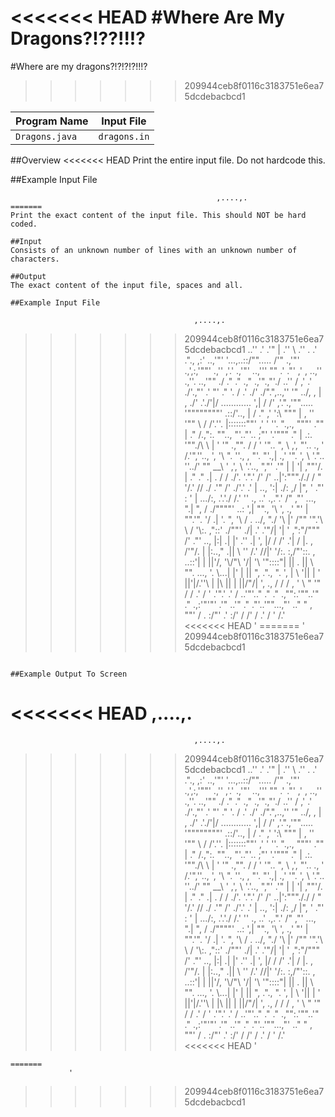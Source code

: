 <<<<<<< HEAD
#Where Are My Dragons?!??!!!?
=======
#Where are my dragons?!?!?!?!!!?  
>>>>>>> 209944ceb8f0116c3183751e6ea75dcdebacbcd1

| Program Name | Input File |
|--------------|------------|
| `Dragons.java` | `dragons.in` |  

##Overview
<<<<<<< HEAD
Print the entire input file. Do not hardcode this.  

##Example Input File  
```
                                              ,....,. 
=======
Print the exact content of the input file. This should NOT be hard coded.

##Input  
Consists of an unknown number of lines with an unknown number of characters.
  
##Output
The exact content of the input file, spaces and all.
  
##Example Input File  
```
                                             ,....,. 
>>>>>>> 209944ceb8f0116c3183751e6ea75dcdebacbcd1
                                          ..''   .' 
                                       .'"       | 
                                    .''          \ 
                                 .''              \. 
                               .'                  ."., 
                             ,:'             ..,'"'   '...,..::/""..... 
                           /'"          .,'"'  .,',:,'""'         .,'' 
                         ,'.'      .,'"' ..,''' ""         .'   ."' 
                       ,'  \, ..,''  .,''. ..,'""        ./   ." 
                     ."     .,"  .,'".,"'./           ..''   / 
                    ,'    .'  ./'.,"'  .'  "'     ." '.     / 
                  .'   ./' ./"."\,..,''     '" ../,     ,  | 
                 ,   ./' .'./'|/     ............        ',| 
                /   /' ,'.".,'""\..... '""""""""'  .::/'.., | 
               /  ." ,' ':\ """  |  ,      ''          '""   \ 
              /  /'.''. |:::::::""' ,' ' ''. ".,.,  """'    ."" 
             | ." /.,":. ""..,   "\'.."'..  ;"'  '\.'"""  ." 
             | \.:\.    '""./\ \  | ' '" .,"".           / 
             / \'   '"..     ", \  \,',     "'..  .,     ' 
            /.'",''..,  '\,   '\ ". '\'.,     , "'. "'.,| 
           .,'        '". ',    \ '.".. ''../'      "" __\ 
           '             \,',    \  '.'\..,  ","'  .'" 
                         |  |    '| ,\""'\/.  |  ." 
            ."          .|  .    / / ./'. '.".' /' 
            /'        ..|':"""\././  /   "  '/\.' 
           //  ./  .'"    /' ./'.' .'  | ..,  ':| 
         ./:  ,/   |",   ' ."'  :  '   |    .../:, 
        .'.'.\/   /.'           ''  .,   ..\' 
      .,\.\".'   /"    ,"' \...,      "\.\| ", 
     /    ./""""'   ..:    ',|  "".,     '\  ', 
  .,' "'   \|     "".'".    '/  .| '\.     ", '\ 
 /          \.    ../,   "./ '\ |'  \/"" '".'\  \ 
/   '\\:.   \,"\::'  ./""'    ./|  .'     .'"/| '| 
' ,"\:"/"""  /'  ."\'  .., |:| .| |'    .'' .\|  ', 
|/  / /'    .'| /  |. \,    /'"/. |  |:\..," .||  \ 
'' /.'      //\|'  '\/\:.   :,/"'::.  ,   ..::'|  | 
            ||'/,    '\\/"\ '/|    '\ '"::::"| || . 
            || \\       "".   ...,  '.  \\...| |' | 
            ||  "\,         .".\, ". ', | \  '||  | 
             '              |\|'|\/.''\ | |\  ||  | 
                            ||\/"/| '\, ., / / /  , 
                             ' \  "   '"  / / .' / 
                                '      .'".' .' / 
                                  ..'"'.." ." ." 
                              .,"":.'""..'" ." 
                         .,:'"'"'  .'"  ..'" 
                       ." ."'..'""...,"' 
                    .." "    , ""' 
                   /  . :/"' 
                 .'  :/' 
                /  /' 
               / .' 
              / ' 
             /.' 
<<<<<<< HEAD
             ' 
=======
             '
>>>>>>> 209944ceb8f0116c3183751e6ea75dcdebacbcd1
```
  
##Example Output To Screen
```
<<<<<<< HEAD
                                              ,....,. 
=======
                                             ,....,. 
>>>>>>> 209944ceb8f0116c3183751e6ea75dcdebacbcd1
                                          ..''   .' 
                                       .'"       | 
                                    .''          \ 
                                 .''              \. 
                               .'                  ."., 
                             ,:'             ..,'"'   '...,..::/""..... 
                           /'"          .,'"'  .,',:,'""'         .,'' 
                         ,'.'      .,'"' ..,''' ""         .'   ."' 
                       ,'  \, ..,''  .,''. ..,'""        ./   ." 
                     ."     .,"  .,'".,"'./           ..''   / 
                    ,'    .'  ./'.,"'  .'  "'     ." '.     / 
                  .'   ./' ./"."\,..,''     '" ../,     ,  | 
                 ,   ./' .'./'|/     ............        ',| 
                /   /' ,'.".,'""\..... '""""""""'  .::/'.., | 
               /  ." ,' ':\ """  |  ,      ''          '""   \ 
              /  /'.''. |:::::::""' ,' ' ''. ".,.,  """'    ."" 
             | ." /.,":. ""..,   "\'.."'..  ;"'  '\.'"""  ." 
             | \.:\.    '""./\ \  | ' '" .,"".           / 
             / \'   '"..     ", \  \,',     "'..  .,     ' 
            /.'",''..,  '\,   '\ ". '\'.,     , "'. "'.,| 
           .,'        '". ',    \ '.".. ''../'      "" __\ 
           '             \,',    \  '.'\..,  ","'  .'" 
                         |  |    '| ,\""'\/.  |  ." 
            ."          .|  .    / / ./'. '.".' /' 
            /'        ..|':"""\././  /   "  '/\.' 
           //  ./  .'"    /' ./'.' .'  | ..,  ':| 
         ./:  ,/   |",   ' ."'  :  '   |    .../:, 
        .'.'.\/   /.'           ''  .,   ..\' 
      .,\.\".'   /"    ,"' \...,      "\.\| ", 
     /    ./""""'   ..:    ',|  "".,     '\  ', 
  .,' "'   \|     "".'".    '/  .| '\.     ", '\ 
 /          \.    ../,   "./ '\ |'  \/"" '".'\  \ 
/   '\\:.   \,"\::'  ./""'    ./|  .'     .'"/| '| 
' ,"\:"/"""  /'  ."\'  .., |:| .| |'    .'' .\|  ', 
|/  / /'    .'| /  |. \,    /'"/. |  |:\..," .||  \ 
'' /.'      //\|'  '\/\:.   :,/"'::.  ,   ..::'|  | 
            ||'/,    '\\/"\ '/|    '\ '"::::"| || . 
            || \\       "".   ...,  '.  \\...| |' | 
            ||  "\,         .".\, ". ', | \  '||  | 
             '              |\|'|\/.''\ | |\  ||  | 
                            ||\/"/| '\, ., / / /  , 
                             ' \  "   '"  / / .' / 
                                '      .'".' .' / 
                                  ..'"'.." ." ." 
                              .,"":.'""..'" ." 
                         .,:'"'"'  .'"  ..'" 
                       ." ."'..'""...,"' 
                    .." "    , ""' 
                   /  . :/"' 
                 .'  :/' 
                /  /' 
               / .' 
              / ' 
             /.' 
<<<<<<< HEAD
             ' 
```
=======
             '
```
>>>>>>> 209944ceb8f0116c3183751e6ea75dcdebacbcd1
